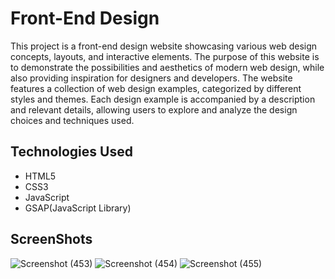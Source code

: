 # Front-End Design

This project is a front-end design website showcasing various web design concepts, layouts, and interactive elements. The purpose of this website is to demonstrate the possibilities and aesthetics of modern web design, while also providing inspiration for designers and developers.
The website features a collection of web design examples, categorized by different styles and themes. Each design example is accompanied by a description and relevant details, allowing users to explore and analyze the design choices and techniques used.

## Technologies Used
- HTML5
- CSS3
- JavaScript
- GSAP(JavaScript Library)

## ScreenShots
![Screenshot (453)](https://github.com/Utkarsh3010/FrontEnd-Design/assets/92597547/ea5d81df-bdc9-47f3-98db-578253b02ddd)
![Screenshot (454)](https://github.com/Utkarsh3010/FrontEnd-Design/assets/92597547/21e64dcb-5aa4-4260-9492-c34f40f93161)
![Screenshot (455)](https://github.com/Utkarsh3010/FrontEnd-Design/assets/92597547/0fe0ede1-3fe2-4437-a261-01e3204cd115)
